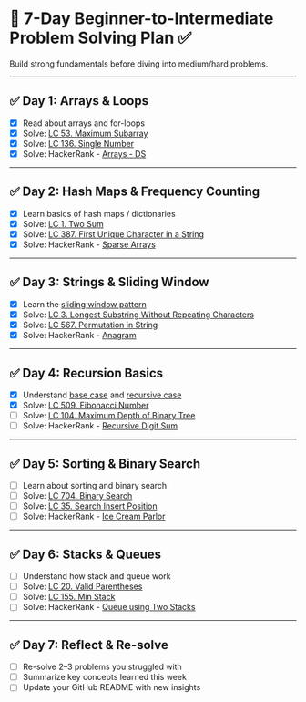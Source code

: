 # 🧠 7-Day Beginner-to-Intermediate Problem Solving Plan ✅

Build strong fundamentals before diving into medium/hard problems.

---

## ✅ Day 1: Arrays & Loops

- [x] Read about arrays and for-loops
- [x] Solve: [LC 53. Maximum Subarray](https://leetcode.com/problems/maximum-subarray/)
- [x] Solve: [LC 136. Single Number](https://leetcode.com/problems/single-number/)
- [x] Solve: HackerRank - [Arrays - DS](https://www.hackerrank.com/challenges/arrays-ds)

---

## ✅ Day 2: Hash Maps & Frequency Counting

- [x] Learn basics of hash maps / dictionaries
- [x] Solve: [LC 1. Two Sum](https://leetcode.com/problems/two-sum/)
- [x] Solve: [LC 387. First Unique Character in a String](https://leetcode.com/problems/first-unique-character-in-a-string/)
- [x] Solve: HackerRank - [Sparse Arrays](https://www.hackerrank.com/challenges/sparse-arrays)

---

## ✅ Day 3: Strings & Sliding Window

- [x] Learn the [sliding window pattern](https://www.geeksforgeeks.org/window-sliding-technique/)
- [x] Solve: [LC 3. Longest Substring Without Repeating Characters](https://leetcode.com/problems/longest-substring-without-repeating-characters/)
- [x] Solve: [LC 567. Permutation in String](https://leetcode.com/problems/permutation-in-string/)
- [x] Solve: HackerRank - [Anagram](https://www.hackerrank.com/challenges/anagram)

---

## ✅ Day 4: Recursion Basics

- [x] Understand [base case](https://www.geeksforgeeks.org/what-is-base-case-in-recursion/) and [recursive case](https://www.geeksforgeeks.org/recursive-functions/)
- [x] Solve: [LC 509. Fibonacci Number](https://leetcode.com/problems/fibonacci-number/)
- [ ] Solve: [LC 104. Maximum Depth of Binary Tree](https://leetcode.com/problems/maximum-depth-of-binary-tree/)
- [ ] Solve: HackerRank - [Recursive Digit Sum](https://www.hackerrank.com/challenges/recursive-digit-sum)

---

## ✅ Day 5: Sorting & Binary Search

- [ ] Learn about sorting and binary search
- [ ] Solve: [LC 704. Binary Search](https://leetcode.com/problems/binary-search/)
- [ ] Solve: [LC 35. Search Insert Position](https://leetcode.com/problems/search-insert-position/)
- [ ] Solve: HackerRank - [Ice Cream Parlor](https://www.hackerrank.com/challenges/icecream-parlor)

---

## ✅ Day 6: Stacks & Queues

- [ ] Understand how stack and queue work
- [ ] Solve: [LC 20. Valid Parentheses](https://leetcode.com/problems/valid-parentheses/)
- [ ] Solve: [LC 155. Min Stack](https://leetcode.com/problems/min-stack/)
- [ ] Solve: HackerRank - [Queue using Two Stacks](https://www.hackerrank.com/challenges/queue-using-two-stacks)

---

## ✅ Day 7: Reflect & Re-solve

- [ ] Re-solve 2–3 problems you struggled with
- [ ] Summarize key concepts learned this week
- [ ] Update your GitHub README with new insights
